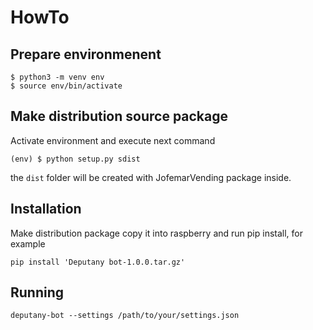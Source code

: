 HowTo
=====

Prepare environmenent
---------------------

```shell
$ python3 -m venv env
$ source env/bin/activate
```


Make distribution source package
--------------------------------

Activate environment and execute next command

```shell
(env) $ python setup.py sdist
```

the `dist` folder will be created with JofemarVending package inside.

Installation
------------

Make distribution package copy it into raspberry and run pip install, for example

```shell
pip install 'Deputany bot-1.0.0.tar.gz'
```

Running
-------
```shell
deputany-bot --settings /path/to/your/settings.json
```
